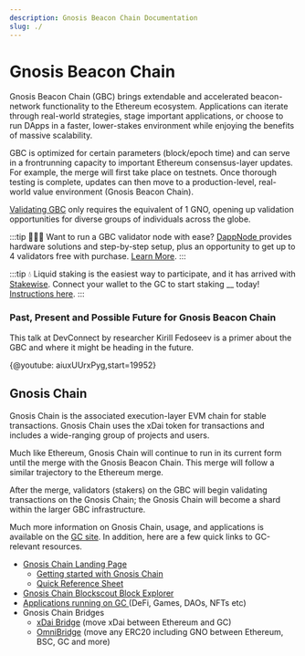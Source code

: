 ```yaml
---
description: Gnosis Beacon Chain Documentation
slug: ./
---
```


# Gnosis Beacon Chain

Gnosis Beacon Chain (GBC) brings extendable and accelerated beacon-network functionality to the Ethereum ecosystem. Applications can iterate through real-world strategies, stage important applications, or choose to run DApps in a faster, lower-stakes environment while enjoying the benefits of massive scalability.

GBC is optimized for certain parameters (block/epoch time) and can serve in a frontrunning capacity to important Ethereum consensus-layer updates. For example, the merge will first take place on testnets. Once thorough testing is complete, updates can then move to a production-level, real-world value environment (Gnosis Beacon Chain).

[Validating GBC](/validators/client/) only requires the equivalent of 1 GNO, opening up validation opportunities for diverse groups of individuals across the globe.

:::tip
🙋🏼‍♀️ Want to run a GBC validator node with ease? [DappNode ](https://dappnode.io)provides hardware solutions and step-by-step setup, plus an opportunity to get up to 4 validators free with purchase. [Learn More](https://shop.dappnode.io/product/dappnodextreme-gnosis/).
:::

:::tip
💧 Liquid staking is the easiest way to participate, and it has arrived with [Stakewise](https://app.stakewise.io). Connect your wallet to the GC to start staking __ today! [Instructions here](https://stakewise.medium.com/stakewise-liquid-staking-now-on-gnosis-beacon-chain-b732d81480b9).
:::

### Past, Present and Possible Future for Gnosis Beacon Chain

This talk at DevConnect by researcher Kirill Fedoseev is a primer about the GBC and where it might be heading in the future.

{@youtube: aiuxUUrxPyg,start=19952}

## Gnosis Chain

Gnosis Chain is the associated execution-layer EVM chain for stable transactions. Gnosis Chain uses the xDai token for transactions and includes a wide-ranging group of projects and users.

Much like Ethereum, Gnosis Chain will continue to run in its current form until the merge with the Gnosis Beacon Chain. This merge will follow a similar trajectory to the Ethereum merge.

After the merge, validators (stakers) on the GBC will begin validating transactions on the Gnosis Chain; the Gnosis Chain will become a shard within the larger GBC infrastructure.

Much more information on Gnosis Chain, usage, and applications is available on the [GC site](https://www.gnosischain.com). In addition, here are a few quick links to GC-relevant resources.

* [Gnosis Chain Landing Page](https://www.gnosischain.com/evm)
  * [Getting started with Gnosis Chain ](https://developers.gnosischain.com/for-users/getting-started-with-gc)
  * [Quick Reference Sheet](https://developers.gnosischain.com/for-users/getting-started-with-gc/reference-sheet)
* [Gnosis Chain Blockscout Block Explorer](https://blockscout.com/xdai/mainnet/)
* [Applications running on GC ](https://gnosischain.world)(DeFi, Games, DAOs, NFTs etc)
* Gnosis Chain Bridges
  * [xDai Bridge](https://bridge.gnosischain.com) (move xDai between Ethereum and GC)
  * [OmniBridge](https://omni.gnosischain.com) (move any ERC20 including GNO between Ethereum, BSC, GC and more)